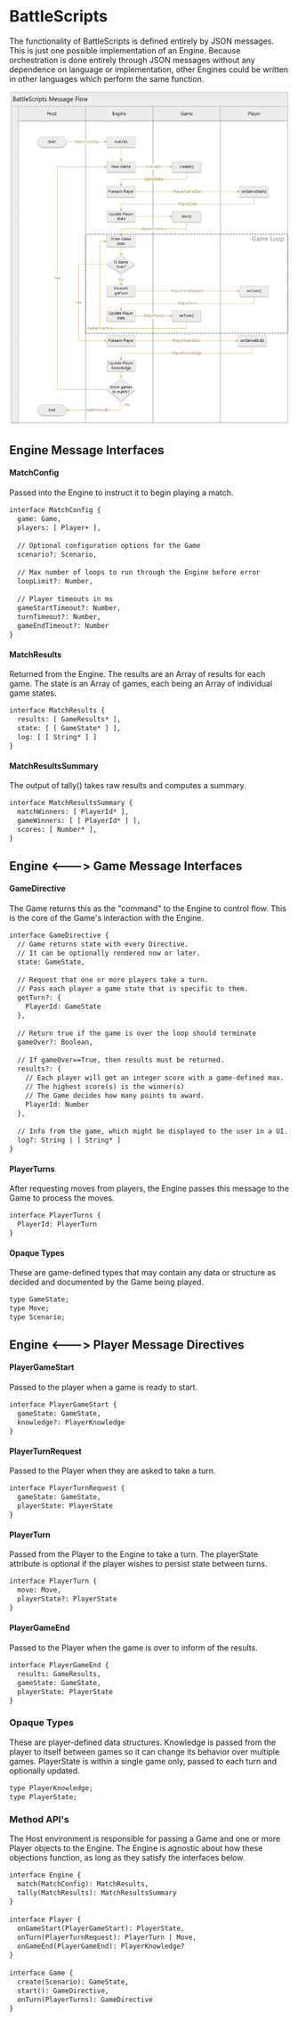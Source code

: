 # BattleScripts

The functionality of BattleScripts is defined entirely by JSON messages. This is just one possible implementation of an Engine. Because orchestration is done entirely through JSON messages without any dependence on language or implementation, other Engines could be written in other languages which perform the same function.

![](flow.png)

## Engine Message Interfaces

#### MatchConfig

Passed into the Engine to instruct it to begin playing a match.

```
interface MatchConfig {
  game: Game,
  players: [ Player+ ],
  
  // Optional configuration options for the Game
  scenario?: Scenario,
  
  // Max number of loops to run through the Engine before error
  loopLimit?: Number,
  
  // Player timeouts in ms
  gameStartTimeout?: Number,
  turnTimeout?: Number,
  gameEndTimeout?: Number
}
```

#### MatchResults

Returned from the Engine. The results are an Array of results for each game. The state is an Array of games, each being an Array of individual game states.

````
interface MatchResults {
  results: [ GameResults* ],
  state: [ [ GameState* ] ],
  log: [ [ String* ] ]
}
````

#### MatchResultsSummary

The output of tally() takes raw results and computes a summary.

````
interface MatchResultsSummary {
  matchWinners: [ PlayerId* ],
  gameWinners: [ [ PlayerId* ] ],
  scores: [ Number* ],
}
````

## Engine <---> Game Message Interfaces

#### GameDirective

The Game returns this as the "command" to the Engine to control flow. This is the core of the Game's interaction with the Engine.

```
interface GameDirective {
  // Game returns state with every Directive.
  // It can be optionally rendered now or later.
  state: GameState,

  // Request that one or more players take a turn.
  // Pass each player a game state that is specific to them.
  getTurn?: {
    PlayerId: GameState
  },

  // Return true if the game is over the loop should terminate  
  gameOver?: Boolean,
  
  // If gameOver==True, then results must be returned.
  results?: {
    // Each player will get an integer score with a game-defined max.
    // The highest score(s) is the winner(s)
    // The Game decides how many points to award.
    PlayerId: Number
  },
  
  // Info from the game, which might be displayed to the user in a UI.
  log?: String | [ String* ]
}
```

#### PlayerTurns

After requesting moves from players, the Engine passes this message to the Game to process the moves.

```
interface PlayerTurns {
  PlayerId: PlayerTurn
}
```

#### Opaque Types

These are game-defined types that may contain any data or structure as decided and documented by the Game being played.

```
type GameState;
type Move;
type Scenario;
````

## Engine <---> Player Message Directives

#### PlayerGameStart

Passed to the player when a game is ready to start. 

````
interface PlayerGameStart {
  gameState: GameState,
  knowledge?: PlayerKnowledge
}
````

#### PlayerTurnRequest

Passed to the Player when they are asked to take a turn.

````
interface PlayerTurnRequest {
  gameState: GameState,
  playerState: PlayerState
}
````

#### PlayerTurn

Passed from the Player to the Engine to take a turn. The playerState attribute is optional if the player wishes to persist state between turns.

````
interface PlayerTurn {
  move: Move,
  playerState?: PlayerState
}
````

#### PlayerGameEnd

Passed to the Player when the game is over to inform of the results.

````
interface PlayerGameEnd {
  results: GameResults,
  gameState: GameState,
  playerState: PlayerState
}
````

### Opaque Types

These are player-defined data structures. Knowledge is passed from the player to itself between games so it can change its behavior over multiple games. PlayerState is within a single game only, passed to each turn and optionally updated.

```
type PlayerKnowledge;
type PlayerState;
```

### Method API's

The Host environment is responsible for passing a Game and one or more Player objects to the Engine. The Engine is agnostic about how these objections function, as long as they satisfy the interfaces below.

```
interface Engine {
  match(MatchConfig): MatchResults,
  tally(MatchResults): MatchResultsSummary
}

interface Player {
  onGameStart(PlayerGameStart): PlayerState,
  onTurn(PlayerTurnRequest): PlayerTurn | Move,
  onGameEnd(PlayerGameEnd): PlayerKnowledge?
}

interface Game {
  create(Scenario): GameState,
  start(): GameDirective,
  onTurn(PlayerTurns): GameDirective
}
```
